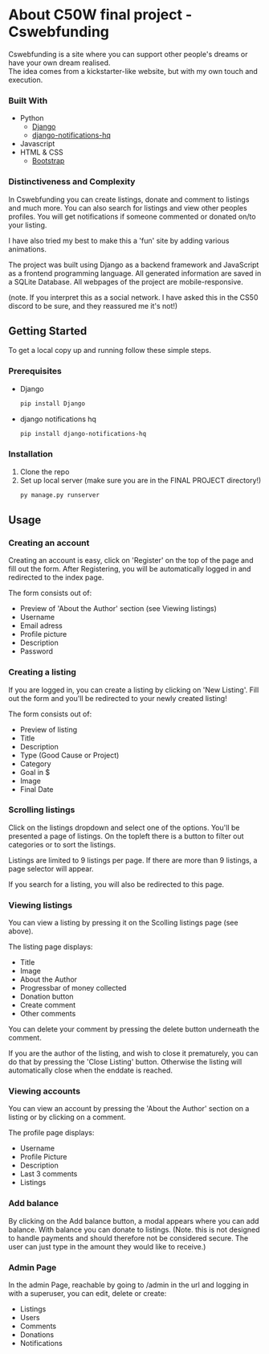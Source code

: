 <!-- ABOUT THE PROJECT -->
# About C50W final project - Cswebfunding

Cswebfunding is a site where you can support other people's dreams or have your own dream realised.  
The idea comes from a kickstarter-like website, but with my own touch and execution.

### Built With

- Python
  * [Django](https://www.djangoproject.com/)
  * [django-notifications-hq](https://pypi.org/project/django-notifications-hq/)
- Javascript
- HTML & CSS
  * [Bootstrap](https://getbootstrap.com/)

### Distinctiveness and Complexity

In Cswebfunding you can create listings, donate and comment to listings and much more. You can also search for listings and view other peoples profiles. You will get notifications if someone commented or donated on/to your listing.

I have also tried my best to make this a 'fun' site by adding various animations.

The project was built using Django as a backend framework and JavaScript as a frontend programming language. All generated information are saved in a SQLite Database.
All webpages of the project are mobile-responsive.

(note. If you interpret this as a social network. I have asked this in the CS50 discord to be sure, and they reassured me it's not!)

<!-- GETTING STARTED -->
## Getting Started

To get a local copy up and running follow these simple steps.

### Prerequisites

* Django
  ```sh
  pip install Django
  ```
  
* django notifications hq
  ```sh
  pip install django-notifications-hq 
  ```

### Installation

1. Clone the repo
2. Set up local server (make sure you are in the FINAL PROJECT directory!)
   ```sh
   py manage.py runserver
   ```

<!-- USAGE EXAMPLES -->
## Usage

### Creating an account
Creating an account is easy, click on 'Register' on the top of the page and fill out the form. After Registering, you will be automatically logged in and redirected to the index page.

The form consists out of:
* Preview of 'About the Author' section (see Viewing listings)
* Username
* Email adress
* Profile picture
* Description
* Password

### Creating a listing
If you are logged in, you can create a listing by clicking on 'New Listing'. Fill out the form and you'll be redirected to your newly created listing!

The form consists out of:
  * Preview of listing 
  * Title
  * Description
  * Type (Good Cause or Project)
  * Category
  * Goal in $
  * Image
  * Final Date


### Scrolling listings
Click on the listings dropdown and select one of the options. You'll be presented a page of listings. On the topleft there is a button to filter out categories or to sort the listings.

Listings are limited to 9 listings per page. If there are more than 9 listings, a page selector will appear.

If you search for a listing, you will also be redirected to this page.

### Viewing listings
You can view a listing by pressing it on the Scolling listings page (see above). 

The listing page displays:

* Title
* Image
* About the Author
* Progressbar of money collected
* Donation button
* Create comment
* Other comments

You can delete your comment by pressing the delete button underneath the comment.

If you are the author of the listing, and wish to close it prematurely, you can do that by pressing the 'Close Listing' button. Otherwise the listing will automatically close when the enddate is reached.

### Viewing accounts
You can view an account by pressing the 'About the Author' section on a listing or by clicking on a comment. 

The profile page displays:

* Username
* Profile Picture
* Description
* Last 3 comments
* Listings

### Add balance
By clicking on the Add balance button, a modal appears where you can add balance.
With balance you can donate to listings. 
(Note. this is not designed to handle payments and should therefore not be considered secure. The user can just type in the amount they would like to receive.)

### Admin Page

In the admin Page, reachable by going to /admin in the url and logging in with a superuser, you can edit, delete or create:

* Listings
* Users
* Comments
* Donations
* Notifications
